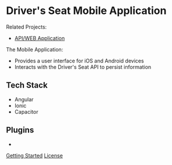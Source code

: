 # Driver's Seat Mobile Application

Related Projects:

- [API/WEB Application](https://github.com)


The Mobile Application:

- Provides a user interface for iOS and Android devices
- Interacts with the Driver's Seat API to persist information


## Tech Stack
- Angular
- Ionic
- Capacitor

## Plugins
- 


[Getting Started](/docs/getting_started/README.md)
[License](/LICENSE.md)